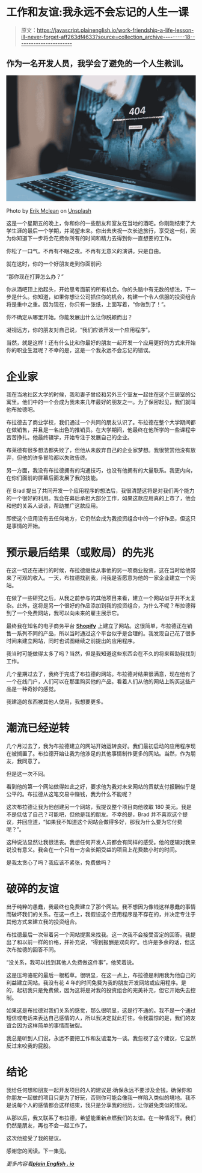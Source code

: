 # 工作和友谊:我永远不会忘记的人生一课

> 原文：<https://javascript.plainenglish.io/work-friendship-a-life-lesson-ill-never-forget-aff263df4633?source=collection_archive---------18----------------------->

## 作为一名开发人员，我学会了避免的一个人生教训。

![](img/99ced877ab410f090fa8c7524be85ce4.png)

Photo by [Erik Mclean](https://unsplash.com/@introspectivedsgn?utm_source=unsplash&utm_medium=referral&utm_content=creditCopyText) on [Unsplash](https://unsplash.com/s/photos/broken-computer?utm_source=unsplash&utm_medium=referral&utm_content=creditCopyText)

这是一个星期五的晚上，你和你的一些朋友和室友在当地的酒吧。你刚刚结束了大学生涯的最后一个学期，并渴望未来。你出去庆祝一次长途旅行，享受这一刻，因为你知道下一步将会花费你所有的时间和精力去得到你一直想要的工作。

你松了一口气。不再有不眠之夜。不再有无意义的演讲。只是自由。

就在这时，你的一个好朋友走到你面前问:

“那你现在打算怎么办？”

你从酒吧顶上抬起头，开始思考面前的所有机会。你的头脑中有无数的想法，下一步是什么。你知道，如果你想让公司抓住你的机会，构建一个令人信服的投资组合将是重中之重。因为现在，你只有一张纸，上面写着，“你做到了！”。

你不确定从哪里开始。你能发展出什么让你脱颖而出？

凝视远方，你的朋友对自己说，“我们应该开发一个应用程序”。

当然，就是这样！还有什么比和你最好的朋友一起开发一个应用更好的方式来开始你的职业生涯呢？不幸的是，这是一个我永远不会忘记的错误。

# 企业家

我在当地社区大学的时候，我和妻子曾经和另外三个室友一起住在这个三居室的公寓里。他们中的一个会成为我未来几年最好的朋友之一。为了保密起见，我们就叫他布拉德吧。

布拉德去了商业学校，我们通过一个共同的朋友认识了。布拉德在整个大学期间都在做销售，并且是一名出色的推销员。在大学期间，他最终在他所学的一些课程中苦苦挣扎。他最终辍学，开始专注于发展自己的企业。

布莱德有很多想法都失败了，但他从未放弃自己的企业家梦想。我很赞赏他没有放弃，但他的许多冒险都以失败告终。

另一方面，我没有布拉德拥有的沟通技巧，也没有他拥有的大量联系。我更内向，在你们面前的屏幕后面发展了我的技能。

在 Brad 提出了共同开发一个应用程序的想法后，我很清楚这将是对我们两个能力的一个很好的利用。我会在幕后承担大部分工作，如果这款应用真的上市了，他会和他的关系人谈谈，帮助推广这款应用。

即使这个应用没有去任何地方，它仍然会成为我投资组合中的一个好作品，但这只是事情的开始。

# 预示最后结果（或败局）的先兆

在这一切还在进行的时候，布拉德继续从事他的另一项商业投资，这在当时给他带来了可观的收入。一天，布拉德找到我，问我是否愿意为他的一家企业建立一个网站。

在做了一些研究之后，从我之前参与的其他项目来看，建立一个网站似乎并不太复杂。此外，这将是另一个很好的作品添加到我的投资组合，为什么不呢？布拉德得到了一个免费网站，我可以向未来的雇主展示它。

最终我在知名的电子商务平台 [**Shopify**](https://www.shopify.com/) 上建立了网站。这很简单，布拉德正在销售一系列不同的产品，所以当时通过这个平台似乎是合理的。我发现自己花了很多时间来建立网站，同时也试图继续之前提出的应用程序。

我当时可能做得太多了吗？当然，但是我知道这些东西会在不久的将来帮助我找到工作。

几个星期过去了，我终于完成了布拉德的网站。布拉德对结果很满意，现在他有了一个在线门户，人们可以在那里购买他的产品。看着人们从他的网站上购买这些产品是一种奇妙的感觉。

我建造的东西被其他人使用，我想要更多。

# 潮流已经逆转

几个月过去了，我为布拉德建立的网站开始运转良好。我们最初启动的应用程序现在被搁置了。布拉德开始让我为他涉足的其他事情制作更多的网站。当然，作为朋友，我同意了。

但是这一次不同。

看到他的第一个网站做得如此之好，要求他为我对未来网站的贡献支付报酬似乎是公平的。布拉德从这笔交易中赚钱，我为什么不能呢？

这次布拉德让我为他创建另一个网站，我提议整个项目向他收取 180 美元。我是不是低估了自己？可能吧，但他是我的朋友。不幸的是，Brad 并不喜欢这个提议，并回应道，“如果我不知道这个网站会做得多好，那我为什么要为它付费呢？”。

这种说法显然让我很沮丧。我想任何开发人员都会有同样的感受。他的逻辑对我来说没有意义。我会在一个只有一方会长期受益的项目上花费数小时的时间。

是我太贪心了吗？我应该不紧张，免费做吗？

# **破碎的友谊**

出于纯粹的愚蠢，我最终也免费建立了那个网站。我不想因为像钱这样愚蠢的事情而破坏我们的关系。在这一点上，我假设这个应用程序是不存在的，并决定专注于其他方式来建立我的投资组合。

布拉德最后一次带着另一个网站提案来找我。这一次我不会接受否定的回答。我提出了和以前一样的价格，并补充说，“得到报酬是双向的”。也许是多余的话，但这次布拉德的回答不同。

“没关系，我可以找到其他人免费做这件事”，他笑着说。

这是压垮骆驼的最后一根稻草。很明显，在这一点上，布拉德是利用我为他自己的利益建立网站。我没有花 4 年的时间免费为我的朋友开发网站或应用程序。是的，起初我只是免费做，因为这将是对我的投资组合的完美补充，但它开始失去控制。

如果这是布拉德对我们关系的感觉，那么很明显，这是行不通的。我不是一个通过短信或电话来表达自己感情的人，所以我决定就此打住。令我震惊的是，我们的友谊会因为这样简单的事情而破裂。

我总是听到人们说，永远不要把工作和友谊混为一谈。我忽视了这个建议，它显然反过来咬我的屁股。

# 结论

我给任何想和朋友一起开发项目的人的建议是:确保永远不要涉及金钱。确保你和你朋友一起做的项目只是为了好玩，否则你可能会像我一样陷入类似的境地。我不是说每个人的感情都会这样结束，我只是分享我的经历，让你避免类似的情况。

从那以后，我又联系了布拉德，希望能重新点燃我们的友谊。在一种情况下。我们仍然是朋友，再也不会一起工作了。

这次他接受了我的提议。

感谢您的阅读。下一集见。

*更多内容看*[***plain English . io***](http://plainenglish.io/)
